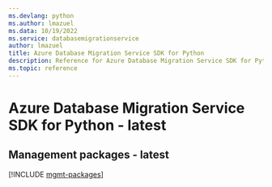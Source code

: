 ```yaml
---
ms.devlang: python
ms.author: lmazuel
ms.data: 10/19/2022
ms.service: databasemigrationservice
author: lmazuel
title: Azure Database Migration Service SDK for Python
description: Reference for Azure Database Migration Service SDK for Python
ms.topic: reference
---
```

# Azure Database Migration Service SDK for Python - latest

## Management packages - latest
[!INCLUDE [mgmt-packages](database-migration-service-mgmt-index.md)]